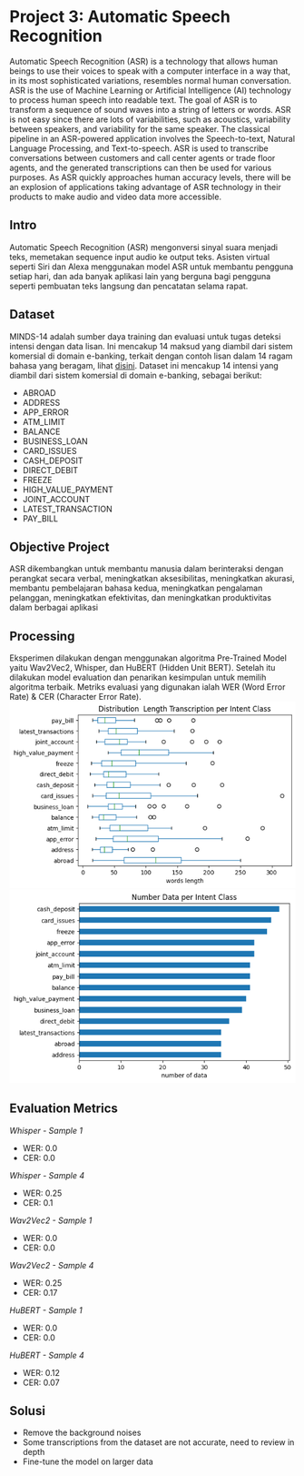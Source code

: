 # Project 3: Automatic Speech Recognition
Automatic Speech Recognition (ASR) is a technology that allows human beings to use their voices to speak with a computer interface in a way that, in its most sophisticated variations, resembles normal human conversation. ASR is the use of Machine Learning or Artificial Intelligence (AI) technology to process human speech into readable text. The goal of ASR is to transform a sequence of sound waves into a string of letters or words. ASR is not easy since there are lots of variabilities, such as acoustics, variability between speakers, and variability for the same speaker. The classical pipeline in an ASR-powered application involves the Speech-to-text, Natural Language Processing, and Text-to-speech. ASR is used to transcribe conversations between customers and call center agents or trade floor agents, and the generated transcriptions can then be used for various purposes. As ASR quickly approaches human accuracy levels, there will be an explosion of applications taking advantage of ASR technology in their products to make audio and video data more accessible.

## Intro
Automatic Speech Recognition (ASR) mengonversi sinyal suara menjadi teks, memetakan sequence input audio ke output teks. Asisten virtual seperti Siri dan Alexa menggunakan model ASR untuk membantu pengguna setiap hari, dan ada banyak aplikasi lain yang berguna bagi pengguna seperti pembuatan teks langsung dan pencatatan selama rapat.

## Dataset
MINDS-14 adalah sumber daya training dan evaluasi untuk tugas deteksi intensi dengan data lisan. Ini mencakup 14 maksud yang diambil dari sistem komersial di domain e-banking, terkait dengan contoh lisan dalam 14 ragam bahasa yang beragam, lihat [disini](https://huggingface.co/datasets/PolyAI/minds14). Dataset ini mencakup 14 intensi yang diambil dari sistem komersial di domain e-banking, sebagai berikut:
- ABROAD
- ADDRESS
- APP_ERROR
- ATM_LIMIT
- BALANCE
- BUSINESS_LOAN
- CARD_ISSUES
- CASH_DEPOSIT
- DIRECT_DEBIT
- FREEZE
- HIGH_VALUE_PAYMENT
- JOINT_ACCOUNT
- LATEST_TRANSACTION
- PAY_BILL

## Objective Project
ASR dikembangkan untuk membantu manusia dalam berinteraksi dengan perangkat secara verbal, meningkatkan aksesibilitas, meningkatkan akurasi, membantu pembelajaran bahasa kedua, meningkatkan pengalaman pelanggan, meningkatkan efektivitas, dan meningkatkan produktivitas dalam berbagai aplikasi

## Processing
Eksperimen dilakukan dengan menggunakan algoritma Pre-Trained Model yaitu Wav2Vec2, Whisper, dan HuBERT (Hidden Unit BERT). Setelah itu dilakukan model evaluation dan penarikan kesimpulan untuk memilih algoritma terbaik. Metriks evaluasi yang digunakan ialah WER (Word Error Rate) & CER (Character Error Rate).
![N|Solid](project3_distributionLenght.png)
![N|Solid](project3_numberPerIntentClass.png)

## Evaluation Metrics
_Whisper - Sample 1_
- WER: 0.0 
- CER: 0.0

_Whisper - Sample 4_
- WER: 0.25 
- CER: 0.1

_Wav2Vec2 - Sample 1_
- WER: 0.0 
- CER: 0.0

_Wav2Vec2 - Sample 4_
- WER: 0.25 
- CER: 0.17

_HuBERT - Sample 1_
- WER: 0.0 
- CER: 0.0

_HuBERT - Sample 4_
- WER: 0.12 
- CER: 0.07

## Solusi 
- Remove the background noises
- Some transcriptions from the dataset are not accurate, need to review in depth
- Fine-tune the model on larger data
